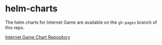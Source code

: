 # helm-charts

The helm charts for Internet Game are available on the `gh-pages` branch of this repo.

[Internet Game Chart Repository](https://internet-game.github.io/helm-charts/)
